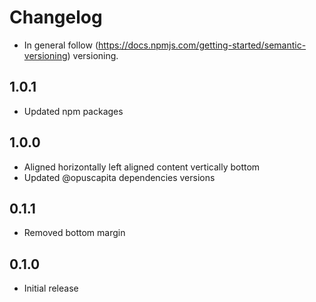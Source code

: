 # Changelog

* In general follow (https://docs.npmjs.com/getting-started/semantic-versioning) versioning.

## <next>

## 1.0.1
* Updated npm packages

## 1.0.0
* Aligned horizontally left aligned content vertically bottom
* Updated @opuscapita dependencies versions

## 0.1.1
* Removed bottom margin

## 0.1.0
* Initial release

